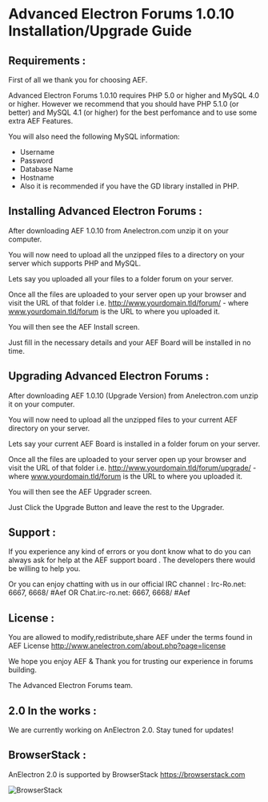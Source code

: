 Advanced Electron Forums 1.0.10 Installation/Upgrade Guide
============================


Requirements :
--------

First of all we thank you for choosing AEF.

Advanced Electron Forums 1.0.10 requires PHP 5.0 or higher and MySQL 4.0 or higher.
However we recommend that you should have PHP 5.1.0 (or better) and MySQL 4.1 (or higher) for the best perfomance and to use some extra AEF Features. 

You will also need the following MySQL information:

* Username
* Password
* Database Name
* Hostname
* Also it is recommended if you have the GD library installed in PHP.


Installing Advanced Electron Forums :
--------

After downloading AEF 1.0.10 from Anelectron.com unzip it on your computer.

You will now need to upload all the unzipped files to a directory on your server which supports PHP and MySQL.

Lets say you uploaded all your files to a folder forum on your server.

Once all the files are uploaded to your server open up your browser and visit the URL of that folder i.e. http://www.yourdomain.tld/forum/ - where www.yourdomain.tld/forum is the URL to where you uploaded it.

You will then see the AEF Install screen.

Just fill in the necessary details and your AEF Board will be installed in no time.


Upgrading Advanced Electron Forums :
--------

After downloading AEF 1.0.10 (Upgrade Version) from Anelectron.com unzip it on your computer.

You will now need to upload all the unzipped files to your current AEF directory on your server.

Lets say your current AEF Board is installed in a folder forum on your server.

Once all the files are uploaded to your server open up your browser and visit the URL of that folder i.e. http://www.yourdomain.tld/forum/upgrade/ - where www.yourdomain.tld/forum is the URL to where you
uploaded it.

You will then see the AEF Upgrader screen.

Just Click the Upgrade Button and leave the rest to the Upgrader.


Support :
--------

If you experience any kind of errors or you dont know what to do you can always ask for help at the AEF support board . The developers there would be willing to help you.

Or you can enjoy chatting with us in our official IRC channel : Irc-Ro.net: 6667, 6668/ #Aef OR Chat.irc-ro.net: 6667, 6668/ #Aef 


License :
--------
You are allowed to modify,redistribute,share AEF under the terms found in AEF License
http://www.anelectron.com/about.php?page=license


We hope you enjoy AEF & Thank you for trusting our experience in forums building.

The Advanced Electron Forums team.


2.0 In the works :
--------
We are currently working on AnElectron 2.0. Stay tuned for updates!

BrowserStack :
--------

AnElectron 2.0 is supported by BrowserStack https://browserstack.com

![BrowserStack](https://www.browserstack.com/images/layout/browserstack-logo-600x315.png)
